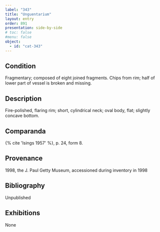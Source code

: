 ```yaml
---
label: "343"
title: "Unguentarium"
layout: entry
order: 891
presentation: side-by-side
# toc: false
#menu: false 
object:
  - id: "cat-343"
---
```


## Condition

Fragmentary; composed of eight joined fragments. Chips from rim; half of lower part of vessel is broken and missing.

## Description

Fire-polished, flaring rim; short, cylindrical neck; oval body, flat; slightly concave bottom.

## Comparanda

{% cite 'Isings 1957' %}, p. 24, form 8.

## Provenance

1998, the J. Paul Getty Museum, accessioned during inventory in 1998

## Bibliography

Unpublished

## Exhibitions

None